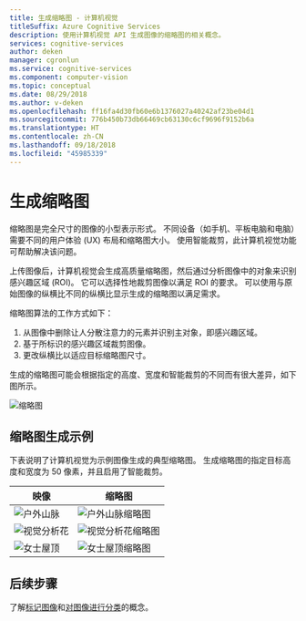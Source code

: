 ```yaml
---
title: 生成缩略图 - 计算机视觉
titleSuffix: Azure Cognitive Services
description: 使用计算机视觉 API 生成图像的缩略图的相关概念。
services: cognitive-services
author: deken
manager: cgronlun
ms.service: cognitive-services
ms.component: computer-vision
ms.topic: conceptual
ms.date: 08/29/2018
ms.author: v-deken
ms.openlocfilehash: ff16fa4d30fb60e6b1376027a40242af23be04d1
ms.sourcegitcommit: 776b450b73db66469cb63130c6cf9696f9152b6a
ms.translationtype: HT
ms.contentlocale: zh-CN
ms.lasthandoff: 09/18/2018
ms.locfileid: "45985339"
---
```

# <a name="generating-thumbnails"></a>生成缩略图

缩略图是完全尺寸的图像的小型表示形式。 不同设备（如手机、平板电脑和电脑）需要不同的用户体验 (UX) 布局和缩略图大小。 使用智能裁剪，此计算机视觉功能可帮助解决该问题。

上传图像后，计算机视觉会生成高质量缩略图，然后通过分析图像中的对象来识别感兴趣区域 (ROI)。 它可以选择性地裁剪图像以满足 ROI 的要求。 可以使用与原始图像的纵横比不同的纵横比显示生成的缩略图以满足需求。

缩略图算法的工作方式如下：

1. 从图像中删除让人分散注意力的元素并识别主对象，即感兴趣区域。
2. 基于所标识的感兴趣区域裁剪图像。
3. 更改纵横比以适应目标缩略图尺寸。

生成的缩略图可能会根据指定的高度、宽度和智能裁剪的不同而有很大差异，如下图所示。

![缩略图](./Images/thumbnail-demo.png)

## <a name="thumbnail-generation-examples"></a>缩略图生成示例

下表说明了计算机视觉为示例图像生成的典型缩略图。 生成缩略图的指定目标高度和宽度为 50 像素，并且启用了智能裁剪。

| 映像 | 缩略图 |
|-------|-----------|
|![户外山脉](./Images/mountain_vista.png) | ![户外山脉缩略图](./Images/mountain_vista_thumbnail.png) |
|![视觉分析花](./Images/flower.png) | ![视觉分析花缩略图](./Images/flower_thumbnail.png) |
|![女士屋顶](./Images/woman_roof.png) | ![女士屋顶缩略图](./Images/woman_roof_thumbnail.png) |

## <a name="next-steps"></a>后续步骤

了解[标记图像](concept-tagging-images.md)和[对图像进行分类](concept-categorizing-images.md)的概念。